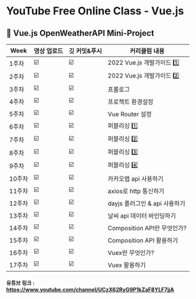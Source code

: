 # YouTube Free Online Class - Vue.js

## 📖 Vue.js OpenWeatherAPI Mini-Project

| Week   | 영상 업로드 | 깃 커밋&푸시 | 커리큘럼 내용                 |
| ------ | ----------- | ------------ | ----------------------------- |
| 1주차  | ☑️          | ☑️           | 2022 Vue.js 개발가이드 1️⃣     |
| 2주차  | ☑️          | ☑️           | 2022 Vue.js 개발가이드 2️⃣     |
| 3주차  | ☑️          | ☑️           | 프롤로그                      |
| 4주차  | ☑️          | ☑️           | 프로젝트 환경설정             |
| 5주차  | ☑️          | ☑️           | Vue Router 설정               |
| 6주차  | ☑️          | ☑️           | 퍼블리싱 1️⃣                   |
| 7주차  | ☑️          | ☑️           | 퍼블리싱 2️⃣                   |
| 8주차  | ☑️          | ☑️           | 퍼블리싱 3️⃣                   |
| 9주차  | ☑️          | ☑️           | 퍼블리싱 4️⃣                   |
| 10주차 | ☑️          | ☑️           | 카카오맵 api 사용하기         |
| 11주차 | ☑️          | ☑️           | axios로 http 통신하기         |
| 12주차 | ☑️          | ☑️           | dayjs 플러그인 & api 사용하기 |
| 13주차 | ☑️          | ☑️           | 날씨 api 데이터 바인딩하기    |
| 14주차 | ☑️          | ☑️           | Composition API란 무엇인가?   |
| 15주차 | ☑️          | ☑️           | Composition API 활용하기      |
| 16주차 | ☑️          | ☑️           | Vuex란 무엇인가?              |
| 17주차 | ☑️          | ☑️           | Vuex 활용하기                 |

#### 유튜브 링크 : https://www.youtube.com/channel/UCzX62RyG9P1kZaF8YLF7jjA
